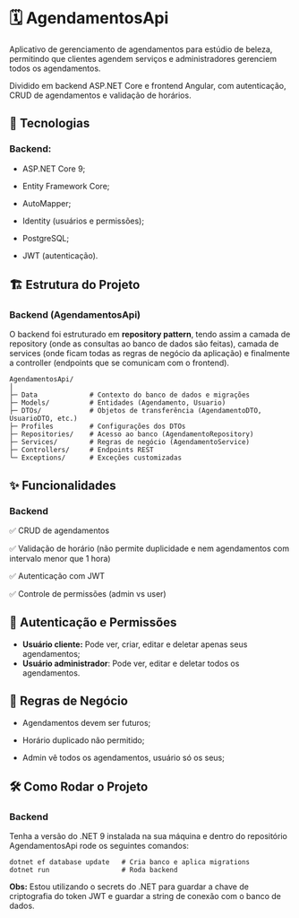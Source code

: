 # 🗓 AgendamentosApi

Aplicativo de gerenciamento de agendamentos para estúdio de beleza, permitindo que clientes agendem serviços e administradores gerenciem todos os agendamentos.

Dividido em backend ASP.NET Core e frontend Angular, com autenticação, CRUD de agendamentos e validação de horários.

## 🚀 Tecnologias

### Backend:

- ASP.NET Core 9;

- Entity Framework Core;

- AutoMapper;

- Identity (usuários e permissões);

- PostgreSQL;

- JWT (autenticação).

## 🏗 Estrutura do Projeto

### Backend (AgendamentosApi)

O backend foi estruturado em **repository pattern**, tendo assim a camada de repository (onde as consultas ao banco de dados são feitas), camada de services (onde ficam todas as regras de negócio da aplicação) e finalmente a controller (endpoints que se comunicam com o frontend).

```
AgendamentosApi/
│
├─ Data             # Contexto do banco de dados e migrações
├─ Models/          # Entidades (Agendamento, Usuario)
├─ DTOs/            # Objetos de transferência (AgendamentoDTO, UsuarioDTO, etc.)
├─ Profiles         # Configurações dos DTOs
├─ Repositories/    # Acesso ao banco (AgendamentoRepository)
├─ Services/        # Regras de negócio (AgendamentoService)
├─ Controllers/     # Endpoints REST
└─ Exceptions/      # Exceções customizadas
```

## ✨ Funcionalidades

### Backend

✅ CRUD de agendamentos

✅ Validação de horário (não permite duplicidade e nem agendamentos com intervalo menor que 1 hora)

✅ Autenticação com JWT

✅ Controle de permissões (admin vs user)

## 🔐 Autenticação e Permissões

- **Usuário cliente:** Pode ver, criar, editar e deletar apenas seus agendamentos;
- **Usuário administrador**: Pode ver, editar e deletar todos os agendamentos.

## 📌 Regras de Negócio

- Agendamentos devem ser futuros;

- Horário duplicado não permitido;

- Admin vê todos os agendamentos, usuário só os seus;

## 🛠 Como Rodar o Projeto

### Backend

Tenha a versão do .NET 9 instalada na sua máquina e dentro do repositório AgendamentosApi rode os seguintes comandos:

```
dotnet ef database update   # Cria banco e aplica migrations
dotnet run                  # Roda backend
```
**Obs:** Estou utilizando o secrets do .NET para guardar a chave de criptografia do token JWT e guardar a string de conexão com o banco de dados.
